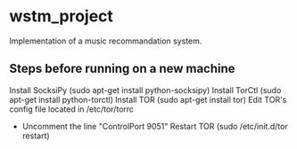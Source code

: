 wstm_project
============

Implementation of a music recommandation system.

Steps before running on a new machine
-------------------------------------

Install SocksiPy (sudo apt-get install python-socksipy)
Install TorCtl (sudo apt-get install python-torctl)
Install TOR (sudo apt-get install tor)
Edit TOR's config file located in /etc/tor/torrc
* Uncomment the line "ControlPort 9051"
Restart TOR (sudo /etc/init.d/tor restart)
